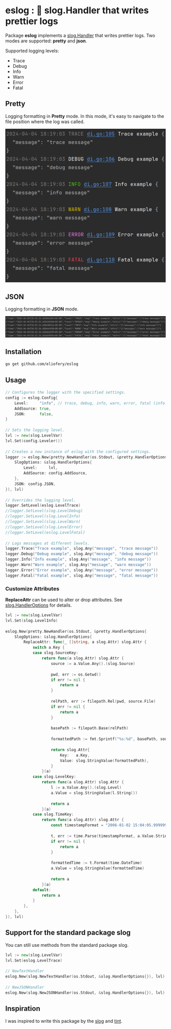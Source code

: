 # eslog : 🌈 slog.Handler that writes prettier logs

Package **eslog** implements a [slog.Handler](https://pkg.go.dev/log/slog#Handler)
that writes prettier logs. Two modes are supported: **pretty** and **json**.

Supported logging levels:
- Trace
- Debug
- Info
- Warn
- Error
- Fatal

## Pretty

Logging formatting in **Pretty** mode. In this mode, it's easy to navigate to the file position where the log was called.

![Prettier example](https://raw.githubusercontent.com/eliofery/eslog/assets/screen.png)

## JSON

Logging formatting in **JSON** mode.

![JSON example](https://raw.githubusercontent.com/eliofery/eslog/assets/screen2.png)

## Installation

```bash
go get github.com/eliofery/eslog
```

## Usage

```go
// Configures the logger with the specified settings.
config := eslog.Config{
    Level:     "info", // trace, debug, info, warn, error, fatal (info: default)
    AddSource: true,
    JSON:      false,
}

// Sets the logging level.
lvl := new(slog.LevelVar)
lvl.Set(config.Leveler())

// Creates a new instance of eslog with the configured settings.
logger := eslog.New(pretty.NewHandler(os.Stdout, &pretty.HandlerOptions{
    SlogOptions: &slog.HandlerOptions{
        Level:     lvl,
        AddSource: config.AddSource,
    },
    JSON: config.JSON,
}), lvl)

// Overrides the logging level.
logger.SetLevel(eslog.LevelTrace)
//logger.SetLevel(slog.LevelDebug)
//logger.SetLevel(slog.LevelInfo)
//logger.SetLevel(slog.LevelWarn)
//logger.SetLevel(slog.LevelError)
//logger.SetLevel(eslog.LevelFatal)

// Logs messages at different levels.
logger.Trace("Trace example", slog.Any("message", "trace message"))
logger.Debug("Debug example", slog.Any("message", "debug message"))
logger.Info("Info example", slog.Any("message", "info message"))
logger.Warn("Warn example", slog.Any("message", "warn message"))
logger.Error("Error example", slog.Any("message", "error message"))
logger.Fatal("Fatal example", slog.Any("message", "fatal message"))
```

### Customize Attributes

**ReplaceAttr** can be used to alter or drop attributes. See [slog.HandlerOptions](https://pkg.go.dev/log/slog#HandlerOptions) for details.

```go
lvl := new(slog.LevelVar)
lvl.Set(slog.LevelInfo)
	
eslog.New(pretty.NewHandler(os.Stdout, &pretty.HandlerOptions{
    SlogOptions: &slog.HandlerOptions{
        ReplaceAttr: func(_ []string, a slog.Attr) slog.Attr {
            switch a.Key {
            case slog.SourceKey:
                return func(a slog.Attr) slog.Attr {
                    source := a.Value.Any().(slog.Source)
    
                    pwd, err := os.Getwd()
                    if err != nil {
                        return a
                    }
    
                    relPath, err := filepath.Rel(pwd, source.File)
                    if err != nil {
                        return a
                    }
    
                    basePath := filepath.Base(relPath)
    
                    formattedPath := fmt.Sprintf("%s:%d", basePath, source.Line)
    
                    return slog.Attr{
                        Key:   a.Key,
                        Value: slog.StringValue(formattedPath),
                    }
                }(a)
            case slog.LevelKey:
                return func(a slog.Attr) slog.Attr {
                    l := a.Value.Any().(slog.Level)
                    a.Value = slog.StringValue(l.String())
    
                    return a
                }(a)
            case slog.TimeKey:
                return func(a slog.Attr) slog.Attr {
                    const timestampFormat = "2006-01-02 15:04:05.999999999 -0700 -07"
    
                    t, err := time.Parse(timestampFormat, a.Value.String())
                    if err != nil {
                        return a
                    }
    
                    formattedTime := t.Format(time.DateTime)
                    a.Value = slog.StringValue(formattedTime)
    
                    return a
                }(a)
            default:
                return a
            }
        },
    },
}), lvl)
```
## Support for the standard package slog

You can still use methods from the standard package slog.

```go
lvl := new(slog.LevelVar)
lvl.Set(eslog.LevelTrace)
	
// NewTextHandler
eslog.New(slog.NewTextHandler(os.Stdout, &slog.HandlerOptions{}), lvl)

// NewJSONHandler
eslog.New(slog.NewJSONHandler(os.Stdout, &slog.HandlerOptions{}), lvl)
```

## Inspiration

I was inspired to write this package by the [slog](https://pkg.go.dev/log/slog) and [tint](https://github.com/lmittmann/tint).
